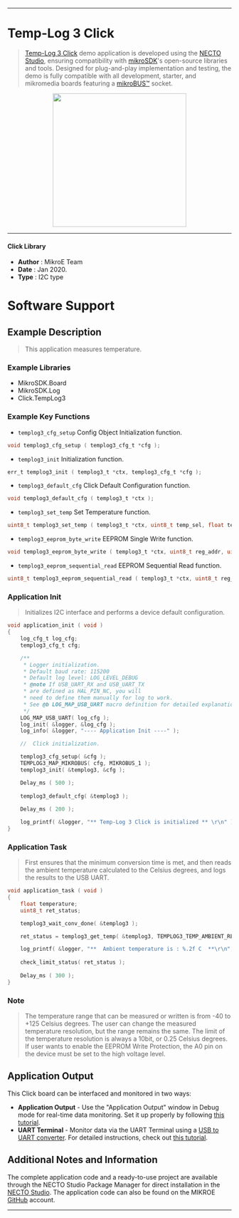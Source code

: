 
---
# Temp-Log 3 Click

> [Temp-Log 3 Click](https://www.mikroe.com/?pid_product=MIKROE-3326) demo application is developed using
the [NECTO Studio](https://www.mikroe.com/necto), ensuring compatibility with [mikroSDK](https://www.mikroe.com/mikrosdk)'s
open-source libraries and tools. Designed for plug-and-play implementation and testing, the demo is fully compatible with
all development, starter, and mikromedia boards featuring a [mikroBUS&trade;](https://www.mikroe.com/mikrobus) socket.

<p align="center">
  <img src="https://www.mikroe.com/?pid_product=MIKROE-3326&image=1" height=300px>
</p>

---

#### Click Library

- **Author**        : MikroE Team
- **Date**          : Jan 2020.
- **Type**          : I2C type

# Software Support

## Example Description

> This application measures temperature.

### Example Libraries

- MikroSDK.Board
- MikroSDK.Log
- Click.TempLog3

### Example Key Functions

- `templog3_cfg_setup` Config Object Initialization function. 
```c
void templog3_cfg_setup ( templog3_cfg_t *cfg );
``` 
 
- `templog3_init` Initialization function. 
```c
err_t templog3_init ( templog3_t *ctx, templog3_cfg_t *cfg );
```

- `templog3_default_cfg` Click Default Configuration function. 
```c
void templog3_default_cfg ( templog3_t *ctx );
```

- `templog3_set_temp` Set Temperature function. 
```c
uint8_t templog3_set_temp ( templog3_t *ctx, uint8_t temp_sel, float temp_in );
```
 
- `templog3_eeprom_byte_write` EEPROM Single Write function. 
```c
void templog3_eeprom_byte_write ( templog3_t *ctx, uint8_t reg_addr, uint8_t data_in, uint8_t eeprom_mode );
```

- `templog3_eeprom_sequential_read` EEPROM Sequential Read function. 
```c
uint8_t templog3_eeprom_sequential_read ( templog3_t *ctx, uint8_t reg_addr, uint8_t *data_out, uint16_t num_bytes );
```

### Application Init

> Initializes I2C interface and performs a device default configuration.

```c
void application_init ( void )
{
    log_cfg_t log_cfg;
    templog3_cfg_t cfg;

    /** 
     * Logger initialization.
     * Default baud rate: 115200
     * Default log level: LOG_LEVEL_DEBUG
     * @note If USB_UART_RX and USB_UART_TX 
     * are defined as HAL_PIN_NC, you will 
     * need to define them manually for log to work. 
     * See @b LOG_MAP_USB_UART macro definition for detailed explanation.
     */
    LOG_MAP_USB_UART( log_cfg );
    log_init( &logger, &log_cfg );
    log_info( &logger, "---- Application Init ----" );

    //  Click initialization.

    templog3_cfg_setup( &cfg );
    TEMPLOG3_MAP_MIKROBUS( cfg, MIKROBUS_1 );
    templog3_init( &templog3, &cfg );

    Delay_ms ( 500 );
    
    templog3_default_cfg( &templog3 );
    
    Delay_ms ( 200 );

    log_printf( &logger, "** Temp-Log 3 Click is initialized ** \r\n" );
}
```

### Application Task

> First ensures that the minimum conversion time is met, and then reads the
> ambient temperature calculated to the Celsius degrees, and logs the results to the USB UART.

```c
void application_task ( void )
{
    float temperature;
    uint8_t ret_status;

    templog3_wait_conv_done( &templog3 );

    ret_status = templog3_get_temp( &templog3, TEMPLOG3_TEMP_AMBIENT_REG, &temperature );

    log_printf( &logger, "**  Ambient temperature is : %.2f C  **\r\n", temperature );
    
    check_limit_status( ret_status );
    
    Delay_ms ( 300 );
}
```

### Note

> The temperature range that can be measured or written is from -40 to +125 Celsius degrees.
> The user can change the measured temperature resolution, but the range remains the same.
> The limit of the temperature resolution is always a 10bit, or 0.25 Celsius degrees.
> If user wants to enable the EEPROM Write Protection, the A0 pin on the device 
> must be set to the high voltage level.

## Application Output

This Click board can be interfaced and monitored in two ways:
- **Application Output** - Use the "Application Output" window in Debug mode for real-time data monitoring.
Set it up properly by following [this tutorial](https://www.youtube.com/watch?v=ta5yyk1Woy4).
- **UART Terminal** - Monitor data via the UART Terminal using
a [USB to UART converter](https://www.mikroe.com/click/interface/usb?interface*=uart,uart). For detailed instructions,
check out [this tutorial](https://help.mikroe.com/necto/v2/Getting%20Started/Tools/UARTTerminalTool).

## Additional Notes and Information

The complete application code and a ready-to-use project are available through the NECTO Studio Package Manager for 
direct installation in the [NECTO Studio](https://www.mikroe.com/necto). The application code can also be found on
the MIKROE [GitHub](https://github.com/MikroElektronika/mikrosdk_click_v2) account.

---

